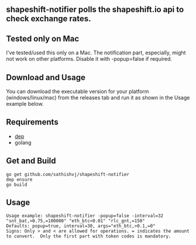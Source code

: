 ## shapeshift-notifier polls the shapeshift.io api to check exchange rates.

## Tested only on Mac
I've tested/used this only on a Mac.
The notification part, especially, might not work on other platforms.  Disable it with -popup=false if required.

## Download and Usage
You can download the executable version for your platform (windows/linux/mac) from the releases tab and run it as shown in the Usage example below.

## Requirements
* [dep](https://github.com/golang/dep)
* golang

## Get and Build
	go get github.com/sathishvj/shapeshift-notifier
	dep ensure
	go build

## Usage
	Usage example: shapeshift-notifier -popup=false -interval=32 "snt_bat,>0.75,=100000" "eth_btc<0.01" "rlc_gnt,=150"
	Defaults: popup=true, interval=30, args="eth_btc,>0.1,=0"
	Signs: Only > and < are allowed for operations. = indicates the amount to convert.  Only the first part with token codes is mandatory.

